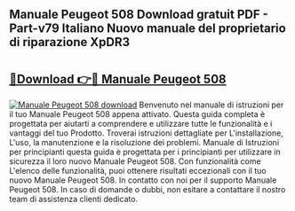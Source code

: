 ## Manuale Peugeot 508 Download gratuit PDF - Part-v79 Italiano Nuovo manuale del proprietario di riparazione XpDR3

# <h2><a href="http://dfb245.blite.top/?on=Manuale+Peugeot+508">🔗Download 👉🔴 Manuale Peugeot 508</a></h2>

[![Manuale Peugeot 508 download](https://i.imgur.com/lujVjoI.png)](http://dfb245.blite.top/?on=Manuale+Peugeot+508)
Benvenuto nel manuale di istruzioni per il tuo Manuale Peugeot 508 appena attivato. Questa guida completa è progettata per aiutarti a comprendere e utilizzare tutte le funzionalità e i vantaggi del tuo Prodotto. Troverai istruzioni dettagliate per L'installazione, L'uso, la manutenzione e la risoluzione dei problemi. Manuale di Istruzioni per principianti questa guida è progettata per i principianti per utilizzare in sicurezza il loro nuovo Manuale Peugeot 508. Con funzionalità come L'elenco delle funzionalità, puoi ottenere risultati eccezionali con il tuo nuovo Manuale Peugeot 508. In contatto con noi per il supporto Manuale Peugeot 508. In caso di domande o dubbi, non esitare a contattare il nostro team di assistenza clienti dedicato.
